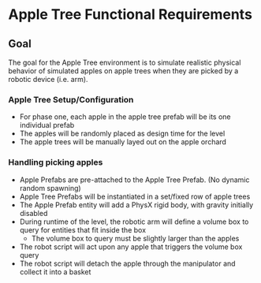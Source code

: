 # Apple Tree Functional Requirements

## Goal
The goal for the Apple Tree environment is to simulate realistic physical behavior of simulated apples on apple trees when they are picked by a robotic device (i.e. arm). 


### Apple Tree Setup/Configuration
* For phase one, each apple in the apple tree prefab will be its one individual prefab
* The apples will be randomly placed as design time for the level
* The apple trees will be manually layed out on the apple orchard 

### Handling picking apples

* Apple Prefabs are pre-attached to the Apple Tree Prefab. (No dynamic random spawning)
* Apple Tree Prefabs will be instantiated in a set/fixed row of apple trees
* The Apple Prefab entity will add a PhysX rigid body, with gravity initially disabled
* During runtime of the level, the robotic arm will define a volume box to query for entities that fit inside the box
    * The volume box to query must be slightly larger than the apples
* The robot script will act upon any apple that triggers the volume box query
* The robot script will detach the apple through the manipulator and collect it into a basket
  


